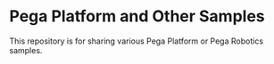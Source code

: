 # Pega Platform and Other Samples
This repository is for sharing various Pega Platform or Pega Robotics samples. 


